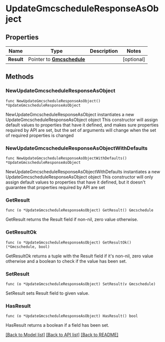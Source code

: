 # UpdateGmcscheduleResponseAsObject

## Properties

Name | Type | Description | Notes
------------ | ------------- | ------------- | -------------
**Result** | Pointer to [**Gmcschedule**](Gmcschedule.md) |  | [optional] 

## Methods

### NewUpdateGmcscheduleResponseAsObject

`func NewUpdateGmcscheduleResponseAsObject() *UpdateGmcscheduleResponseAsObject`

NewUpdateGmcscheduleResponseAsObject instantiates a new UpdateGmcscheduleResponseAsObject object
This constructor will assign default values to properties that have it defined,
and makes sure properties required by API are set, but the set of arguments
will change when the set of required properties is changed

### NewUpdateGmcscheduleResponseAsObjectWithDefaults

`func NewUpdateGmcscheduleResponseAsObjectWithDefaults() *UpdateGmcscheduleResponseAsObject`

NewUpdateGmcscheduleResponseAsObjectWithDefaults instantiates a new UpdateGmcscheduleResponseAsObject object
This constructor will only assign default values to properties that have it defined,
but it doesn't guarantee that properties required by API are set

### GetResult

`func (o *UpdateGmcscheduleResponseAsObject) GetResult() Gmcschedule`

GetResult returns the Result field if non-nil, zero value otherwise.

### GetResultOk

`func (o *UpdateGmcscheduleResponseAsObject) GetResultOk() (*Gmcschedule, bool)`

GetResultOk returns a tuple with the Result field if it's non-nil, zero value otherwise
and a boolean to check if the value has been set.

### SetResult

`func (o *UpdateGmcscheduleResponseAsObject) SetResult(v Gmcschedule)`

SetResult sets Result field to given value.

### HasResult

`func (o *UpdateGmcscheduleResponseAsObject) HasResult() bool`

HasResult returns a boolean if a field has been set.


[[Back to Model list]](../README.md#documentation-for-models) [[Back to API list]](../README.md#documentation-for-api-endpoints) [[Back to README]](../README.md)


